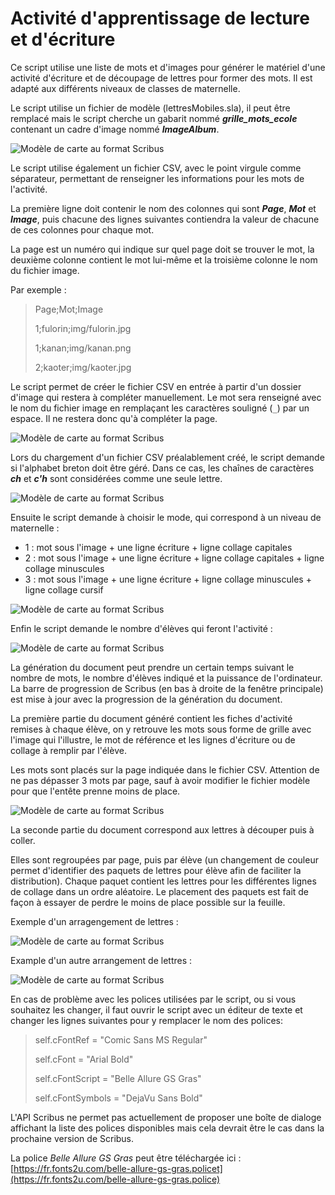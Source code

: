 # Activité d'apprentissage de lecture et d'écriture
Ce script utilise une liste de mots et d'images pour générer le matériel d'une activité d'écriture et de découpage de lettres pour former des mots. Il est adapté aux différents niveaux de classes de maternelle.

Le script utilise un fichier de modèle (lettresMobiles.sla), il peut être remplacé mais le script cherche un gabarit nommé ***grille_mots_ecole*** contenant un cadre d'image nommé ***ImageAlbum***.

![Modèle de carte au format Scribus](doc/modele_scribus.png)

Le script utilise également un fichier CSV, avec le point virgule comme séparateur, permettant de renseigner les informations pour les mots de l'activité.

La première ligne doit contenir le nom des colonnes qui sont ***Page***, ***Mot*** et ***Image***, puis chacune des lignes suivantes contiendra la valeur de chacune de ces colonnes pour chaque mot.

La page est un numéro qui indique sur quel page doit se trouver le mot, la deuxième colonne contient le mot lui-même et la troisième colonne le nom du fichier image.

 Par exemple :

> Page;Mot;Image
>
> 1;fulorin;img/fulorin.jpg
>
> 1;kanan;img/kanan.png
>
> 2;kaoter;img/kaoter.jpg



Le script permet de créer le fichier CSV en entrée à partir d'un dossier d'image qui restera à compléter manuellement. Le mot sera renseigné avec le nom du fichier image en remplaçant les caractères souligné (`_`) par un espace. Il ne restera donc qu'à compléter la page.

![Modèle de carte au format Scribus](doc/dialog_choice.png)

Lors du chargement d'un fichier CSV préalablement créé, le script demande si l'alphabet breton doit être géré. Dans ce cas, les chaînes de caractères ***ch*** et ***c'h*** sont considérées comme une seule lettre.

![Modèle de carte au format Scribus](doc/dialog_bzh.png)

Ensuite le script demande à choisir le mode, qui correspond à un niveau de maternelle :
 - 1 : mot sous l'image + une ligne écriture + ligne collage capitales
 - 2 : mot sous l'image + une ligne écriture + ligne collage capitales + ligne collage minuscules
 - 3 : mot sous l'image + une ligne écriture + ligne collage minuscules + ligne collage cursif

![Modèle de carte au format Scribus](doc/dialog_mode.png)

Enfin le script demande le nombre d'élèves qui feront l'activité :

![Modèle de carte au format Scribus](doc/dialog_eleves.png)

La génération du document peut prendre un certain temps suivant le nombre de mots, le nombre d'élèves indiqué et la puissance de l'ordinateur. La barre de progression de Scribus (en bas à droite de la fenêtre principale) est mise à jour avec la progression de la génération du document.

La première partie du document généré contient les fiches d'activité remises à chaque élève, on y retrouve les mots sous forme de grille avec l'image qui l'illustre, le mot de référence et les lignes d'écriture ou de collage à remplir par l'élève.

Les mots sont placés sur la page indiquée dans le fichier CSV. Attention de ne pas dépasser 3 mots par page, sauf à avoir modifier le fichier modèle pour que l'entête prenne moins de place.

![Modèle de carte au format Scribus](doc/result1.png)

La seconde partie du document correspond aux lettres à découper puis à coller.

Elles sont regroupées par page, puis par élève (un changement de couleur permet d'identifier des paquets de lettres pour élève afin de faciliter la distribution). Chaque paquet contient les lettres pour les différentes lignes de collage dans un ordre aléatoire. Le placement des paquets est fait de façon à essayer de perdre le moins de place possible sur la feuille.

Exemple d'un arragengement de lettres :

![Modèle de carte au format Scribus](doc/result2.png)

Example d'un autre arrangement de lettres :

![Modèle de carte au format Scribus](doc/result3.png)

En cas de problème avec les polices utilisées par le script, ou si vous souhaitez les changer, il faut ouvrir le script avec un éditeur de texte et changer les lignes suivantes pour y remplacer le nom des polices:

> self.cFontRef = "Comic Sans MS Regular"
>
> self.cFont = "Arial Bold"
>
> self.cFontScript = "Belle Allure GS Gras"
>
> self.cFontSymbols = "DejaVu Sans Bold"

L'API Scribus ne permet pas actuellement de proposer une boîte de dialoge affichant la liste des polices disponibles mais cela devrait être le cas dans la prochaine version de Scribus.

La police *Belle Allure GS Gras* peut être téléchargée ici : [https://fr.fonts2u.com/belle-allure-gs-gras.policet](https://fr.fonts2u.com/belle-allure-gs-gras.police)

